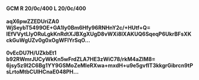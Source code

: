 #### GCM R 20/0c/400 L 20/0c/400
**aqX6pwZZEDUriZA0**<br/>**WjSeybT5499OE+GA1ly0Bm6Hfy96RNHnY2c/+HUtf+Q=**<br/>**IEfVVytLIyORuLgkKnRdtXJBXgXUgD8vWXi8lXAKUQ6SqeqP6UkrBFsXKckGuWgUZv0g0xOgWFIYrSqO...**<br/><br/>
**0vEcDU7H/UZkbEt1**<br/>**b92RWmrJUCyWkKn5wFrdZLA7HE3zWiC78/rkM4aZlM8=**<br/>**6jsy5z9I2C6Bg1YY9GSMoZeMleRXwa+mxdH+u9e5gvflT3kkgrGibrcn9tPsLrtoMtbCUIHCnaE048PH...**